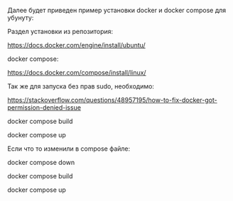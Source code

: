Далее будет приведен пример установки docker и docker compose для убунуту:

Раздел установки из репозитория:

https://docs.docker.com/engine/install/ubuntu/

docker compose:

https://docs.docker.com/compose/install/linux/

Так же для запуска без прав sudo, необходимо:

https://stackoverflow.com/questions/48957195/how-to-fix-docker-got-permission-denied-issue

docker compose build

docker compose up

Если что то изменили в compose файле:

docker compose down

docker compose build

docker compose up